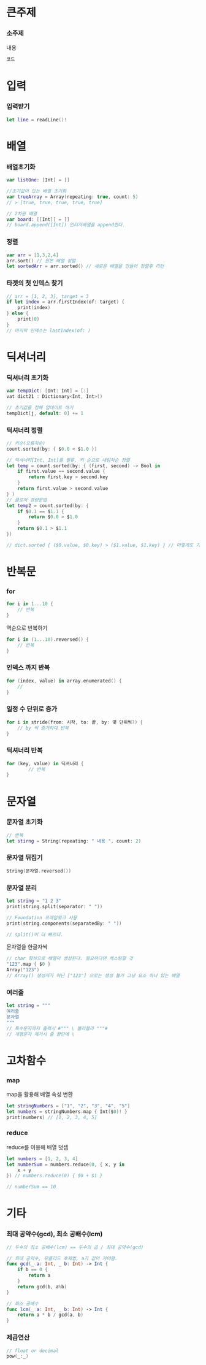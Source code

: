 # 큰주제
### 소주제
내용
```swift
코드
```






# 입력
### 입력받기
```swift
let line = readLine()!
```


# 배열
### 배열초기화
```swift
var listOne: [Int] = []

//초기값이 있는 배열 초기화
var trueArray = Array(repeating: true, count: 5)
// > [true, true, true, true, true]

// 2차원 배열
var board: [[Int]] = []
// board.append([Int]) 인티저배열을 append한다. 

```
### 정렬
```swift
var arr = [1,3,2,4]
arr.sort() // 원본 배열 정렬
let sortedArr = arr.sorted() // 새로운 배열을 만들어 정렬후 리턴
```
### 타겟의 첫 인덱스 찾기
```swift
// arr = [1, 2, 3], target = 3
if let index = arr.firstIndex(of: target) {
    print(index)
} else {
    print(0)
}
// 마지막 인덱스는 lastIndex(of: )
```

# 딕셔너리 
### 딕셔너리 초기화
```swift
var tempDict: [Int: Int] = [:]
vat dict21 : Dictionary<Int, Int>()

// 초기값을 정해 업데이트 하기
tempDict[j, default: 0] += 1
```
### 딕셔너리 정렬
```swift
// 키순(오름차순)
count.sorted(by: { $0.0 < $1.0 })

// 딕셔너리[Int, Int]를 벨류, 키 순으로 내림차순 정렬
let temp = count.sorted(by: { (first, second) -> Bool in
    if first.value == second.value {
        return first.key > second.key
    }
    return first.value > second.value
} )
// 클로저 경량문법
let temp2 = count.sorted(by: {
    if $0.1 == $1.1 {
        return $0.0 > $1.0
    }
    return $0.1 > $1.1
})

// dict.sorted { ($0.value, $0.key) > ($1.value, $1.key) } // 이렇게도 가능한가
```


# 반복문
### for
```swift
for i in 1...10 {
    // 반복
}
```
역순으로 반복하기
```swift
for i in (1...10).reversed() {
    // 반복
}
```
### 인덱스 까지 반복
```swift
for (index, value) in array.enumerated() {
    //
}
```
### 일정 수 단위로 증가
```swift
for i in stride(from: 시작, to: 끝, by: 몇 단위씩?) {
    // by 씩 증가하여 반복
}
```

### 딕셔너리 반복
```swift
for (key, value) in 딕셔너리 {
        // 반복
}
```

# 문자열
### 문자열 초기화
```swift
// 반복
let stirng = String(repeating: " 내용 ", count: 2) 
```
### 문자열 뒤집기
```swift
String(문자열.reversed())
```
### 문자열 분리
```swift
let string = "1 2 3"
print(string.split(separator: " "))

// Foundation 프레임워크 사용
print(string.components(separatedBy: " "))

// split()이 더 빠르다.
```
문자열을 한글자씩
```swift
// char 형식으로 배열이 생성된다. 필요하다면 캐스팅할 것
"123".map { $0 }
Array("123")
// Array() 생성자가 아닌 ["123"] 으로는 생성 불가 그냥 요소 하나 있는 배열
```

### 여러줄
```swift
let string = """
여러줄
문자열
"""
// 특수문자까지 출력시 #""" \ 블라블라 """#
// 개행문자 제거시 줄 끝단에 \
```

# 고차함수
### map
map을 활용해 배열 속성 변환
```swift
let stringNumbers = ["1", "2", "3", "4", "5"]
let numbers = stringNumbers.map { Int($0)! }
print(numbers) // [1, 2, 3, 4, 5]
```
### reduce
reduce를 이용해 배열 덧셈

```swift
let numbers = [1, 2, 3, 4]
let numberSum = numbers.reduce(0, { x, y in
    x + y
}) // numbers.reduce(0) { $0 + $1 }

// numberSum == 10
```

# 기타
### 최대 공약수(gcd), 최소 공배수(lcm)
```swift
// 두수의 최소 공배수(lcm) == 두수의 곱 / 최대 공약수(gcd)

// 최대 공약수, 유클리드 호제법, a가 값이 커야함.
func gcd(_ a: Int, _ b: Int) -> Int {
    if b == 0 {
        return a
    }
    return gcd(b, a%b)
}

// 최소 공배수
func lcm(_ a: Int, _ b: Int) -> Int {
    return a * b / gcd(a, b)
}
```

### 제곱연산
```swift
// float or decimal
pow(_:_)
```
